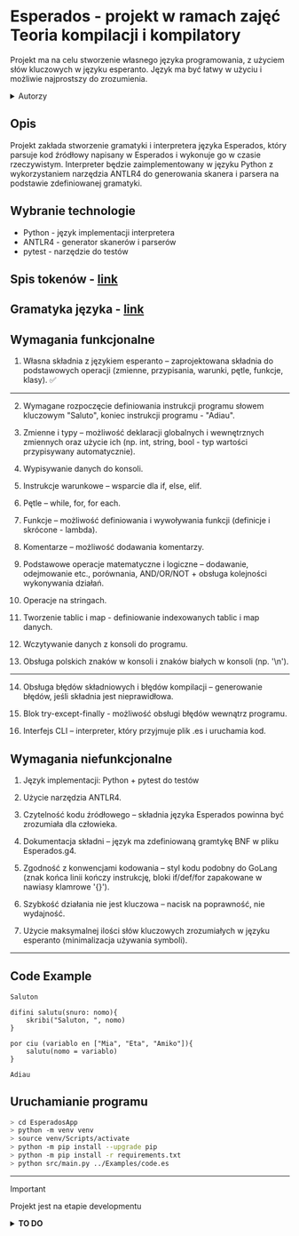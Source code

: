 # Esperados - projekt w ramach zajęć Teoria kompilacji i kompilatory

Projekt ma na celu stworzenie własnego języka programowania, z użyciem słów kluczowych w języku esperanto. 
Język ma być łatwy w użyciu i możliwie najprostszy do zrozumienia.

<details>
  <summary>Autorzy</summary>
    <br>Eliza Petrycka (epetrycka@student.agh.edu.pl)
    <br>Dominika Bujnarowska (dbujnarowska@student.agh.edu.pl)
</details>

## Opis

Projekt zakłada stworzenie gramatyki i interpretera języka Esperados, który parsuje kod źródłowy napisany w Esperados i wykonuje go w czasie rzeczywistym. Interpreter będzie zaimplementowany w języku Python z wykorzystaniem narzędzia ANTLR4 do generowania skanera i parsera na podstawie zdefiniowanej gramatyki.

## Wybranie technologie

* Python - język implementacji interpretera
* ANTLR4 - generator skanerów i parserów
* pytest - narzędzie do testów

## Spis tokenów - [link](https://github.com/epetrycka/Squick-Lang/blob/main/Grammar/spis_tokenów.md)

## Gramatyka języka - [link](https://github.com/epetrycka/Squick-Lang/blob/main/Grammar/Esperados.g4)

## Wymagania funkcjonalne

1. Własna składnia z językiem esperanto – zaprojektowana składnia do podstawowych operacji (zmienne, przypisania, warunki, pętle, funkcje, klasy). ✅

---

2. Wymagane rozpoczęcie definiowania instrukcji programu słowem kluczowym "Saluto", koniec instrukcji programu - "Adiau".

3. Zmienne i typy – możliwość deklaracji globalnych i wewnętrznych zmiennych oraz użycie ich (np. int, string, bool - typ wartości przypisywany automatycznie).

4. Wypisywanie danych do konsoli.

5. Instrukcje warunkowe – wsparcie dla if, else, elif.

6. Pętle – while, for, for each.

7. Funkcje – możliwość definiowania i wywoływania funkcji (definicje i skrócone - lambda).

8. Komentarze – możliwość dodawania komentarzy.

9. Podstawowe operacje matematyczne i logiczne – dodawanie, odejmowanie etc., porównania, AND/OR/NOT + obsługa kolejności wykonywania działań.

10. Operacje na stringach.

11. Tworzenie tablic i map - definiowanie indexowanych tablic i map danych.

12. Wczytywanie danych z konsoli do programu.

13. Obsługa polskich znaków w konsoli i znaków białych w konsoli (np. '\n').

---

14. Obsługa błędów składniowych i błędów kompilacji – generowanie błędów, jeśli składnia jest nieprawidłowa.

15. Blok try-except-finally - możliwość obsługi błędów wewnątrz programu.

16. Interfejs CLI – interpreter, który przyjmuje plik .es i uruchamia kod.


## Wymagania niefunkcjonalne

1. Język implementacji: Python + pytest do testów

2. Użycie narzędzia ANTLR4.

3. Czytelność kodu źródłowego – składnia języka Esperados powinna być zrozumiała dla człowieka.

4. Dokumentacja składni – język ma zdefiniowaną gramtykę BNF w pliku Esperados.g4.

5. Zgodność z konwencjami kodowania – styl kodu podobny do GoLang (znak końca linii kończy instrukcję, bloki if/def/for zapakowane w nawiasy klamrowe '{}').

6. Szybkość działania nie jest kluczowa – nacisk na poprawność, nie wydajność.

7. Użycie maksymalnej ilości słów kluczowych zrozumiałych w języku esperanto (minimalizacja używania symboli).

---

## Code Example

```esperando
Saluton

difini salutu(snuro: nomo){
    skribi("Saluton, ", nomo)
}

por ciu (variablo en ["Mia", "Eta", "Amiko"]){
    salutu(nomo = variablo)
}

Adiau
```

## Uruchamianie programu

```bash
> cd EsperadosApp
> python -m venv venv
> source venv/Scripts/activate
> python -m pip install --upgrade pip
> python -m pip install -r requirements.txt
> python src/main.py ../Examples/code.es
```

---

> [!IMPORTANT]
> Projekt jest na etapie developmentu

<details>
  <summary><strong>TO DO</strong></summary>

### Gramatyka:
- [ ] Obsługa wartości `NULL` (`nenio`) dla zmiennych.
- [ ] Definiowanie map, lambd.
- [ ] Wyrażenia logiczne z operatorem `IN` (`en`) – sprawdzanie przynależności do listy/mapy/tablicy.
- [ ] Każda instrukcja musi kończyć się znakiem następnej lini.

<sub><i>Opcjonalnie:</i></sub>  
- [ ] Definicje klasy (do rozważenia).
- [ ] Wymuszanie typu zmiennej (np. `string(5)`, `int("56")`).
- [ ] Operator `IS` (`estas`) – sprawdzanie typu zmiennej.
- [ ] Operacje na stringach (`indexOf` itp.).
- [ ] Dodanie niemutowalnych list.
- [ ] Traktowanie kodu przed pierwszym `Saluto` i po `Adiau` jako komentarz (zobaczyć jak użyć modów aby to zadziałało bez przechodzenia parserem).

---

### Visitor (interpretacja):
- [ ] Obsługa wymuszania typu przy definicji i za pomocą funkcji.
- [ ] Implementacja klas i lambd.
- [ ] Obsługa list, map.
- [ ] Wsparcie dla polskich znaków i białych znaków (np. `\n`).
- [ ] Wynalezienie sposobu na zmienne wewnątrz funkcyjne, do których będą miały dostęp ify, pętle itp -> trzeba przetestować globalne
- [ ] Gdzie zapisywać listy i słowniki temp?
- [ ] Zapisywanie funkcji w scopach, poza scopem nie powinno być do niej dostępu

</details>